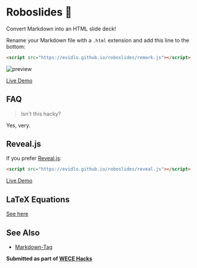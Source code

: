 # Roboslides 🤖

Convert Markdown into an HTML slide deck!

Rename your Markdown file with a `.html` extension and add this line to the bottom:

``` html
<script src="https://evidlo.github.io/roboslides/remark.js"></script>
```

![preview](https://github.com/user-attachments/assets/c2d13c6d-e752-4cde-ae22-797a56495951)


[Live Demo](https://evidlo.github.io/roboslides/demo_remark.html)

## FAQ

> Isn't this hacky?

Yes, very.

## Reveal.js

If you prefer [Reveal.js](https://revealjs.com/):

``` html
<script src="https://evidlo.github.io/roboslides/reveal.js"></script>
```

[Live Demo](https://evidlo.github.io/roboslides/demo_reveal.html)

## LaTeX Equations

[See here](https://katex.org/docs/autorender.html)

## See Also

- [Markdown-Tag](https://github.com/MarketingPipeline/Markdown-Tag)

**Submitted as part of [WECE Hacks](https://wece-hacks.github.io/)**
